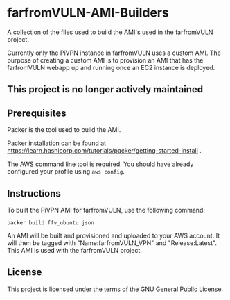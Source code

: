 # farfromVULN-AMI-Builders
A collection of the files used to build the AMI's used in the farfromVULN project.

Currently only the PiVPN instance in farfromVULN uses a custom AMI. The purpose of creating a custom AMI is to provision an AMI that has the farfromVULN webapp up and running once an EC2 instance is deployed.

## This project is no longer actively maintained

## Prerequisites
Packer is the tool used to build the AMI.

Packer installation can be found at https://learn.hashicorp.com/tutorials/packer/getting-started-install .

The AWS command line tool is required. You should have already configured your profile using `aws config`.

## Instructions
To built the PiVPN AMI for farfromVULN, use the following command:

```
packer build ffv_ubuntu.json
```

An AMI will be built and provisioned and uploaded to your AWS account. It will then be tagged with "Name:farfromVULN_VPN" and "Release:Latest". This AMI is used with the farfromVULN project.

## License
This project is licensed under the terms of the GNU General Public License.

